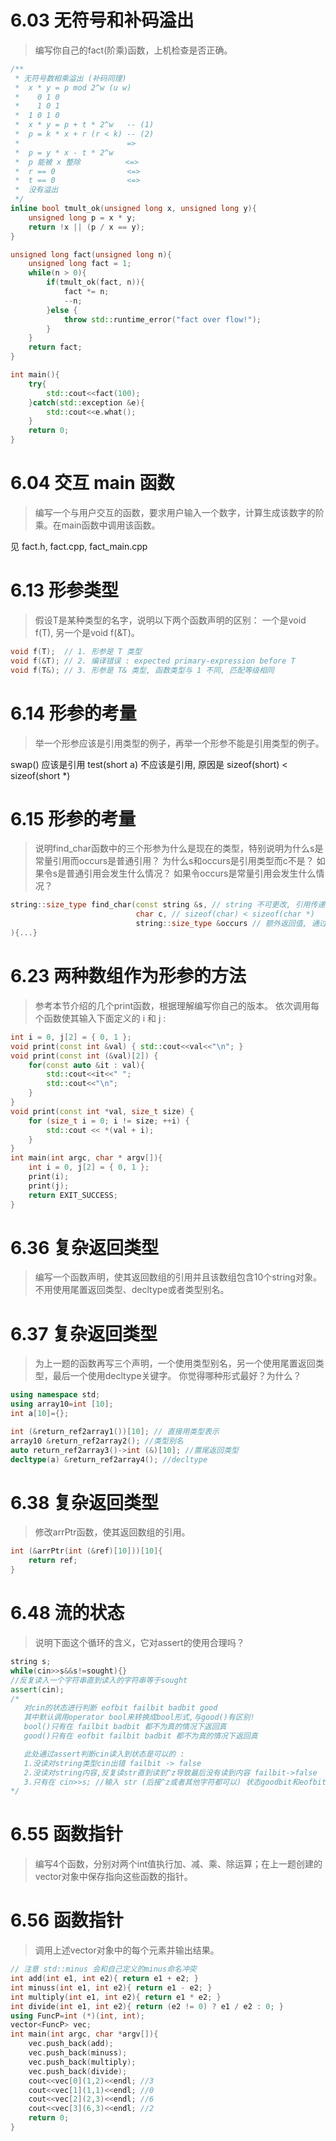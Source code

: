 # 6.03 无符号和补码溢出
> 编写你自己的fact(阶乘)函数，上机检查是否正确。
```c++
/**
 * 无符号数相乘溢出 (补码同理)
 *  x * y = p mod 2^w (u w)
 *    0 1 0
 *    1 0 1 
 *  1 0 1 0 
 *  x * y = p + t * 2^w   -- (1)
 *  p = k * x + r (r < k) -- (2)
 *                        =>
 *  p = y * x - t * 2^w 
 *  p 能被 x 整除          <=>
 *  r == 0                <=>
 *  t == 0                <=>
 *  没有溢出
 */
inline bool tmult_ok(unsigned long x, unsigned long y){
	unsigned long p = x * y;
	return !x || (p / x == y);
}

unsigned long fact(unsigned long n){
	unsigned long fact = 1;
	while(n > 0){
		if(tmult_ok(fact, n)){
			fact *= n;
			--n;
		}else {
			throw std::runtime_error("fact over flow!");
        }
	}
	return fact;
}

int main(){
	try{
		std::cout<<fact(100);
	}catch(std::exception &e){
		std::cout<<e.what();
	}
	return 0;
}
```

# 6.04 交互 main 函数
> 编写一个与用户交互的函数，要求用户输入一个数字，计算生成该数字的阶乘。在main函数中调用该函数。

见 fact.h, fact.cpp, fact_main.cpp

# 6.13 形参类型
> 假设T是某种类型的名字，说明以下两个函数声明的区别： 一个是void f(T), 另一个是void f(&T)。
```c++
void f(T);  // 1. 形参是 T 类型
void f(&T); // 2. 编译错误 : expected primary-expression before T
void f(T&); // 3. 形参是 T& 类型, 函数类型与 1 不同, 匹配等级相同
```

# 6.14 形参的考量
> 举一个形参应该是引用类型的例子，再举一个形参不能是引用类型的例子。

swap() 应该是引用
test(short a) 不应该是引用, 原因是 sizeof(short) < sizeof(short \*)

# 6.15 形参的考量
> 说明find_char函数中的三个形参为什么是现在的类型，特别说明为什么s是常量引用而occurs是普通引用？ 为什么s和occurs是引用类型而c不是？ 如果令s是普通引用会发生什么情况？ 如果令occurs是常量引用会发生什么情况？
```c++
string::size_type find_char(const string &s, // string 不可更改, 引用传递快
                            char c, // sizeof(char) < sizeof(char *)
                            string::size_type &occurs // 额外返回值, 通过引用来返回
){...}
```

# 6.23 两种数组作为形参的方法
> 参考本节介绍的几个print函数，根据理解编写你自己的版本。 依次调用每个函数使其输入下面定义的 i 和 j :
```c++
int i = 0, j[2] = { 0, 1 };
void print(const int &val) { std::cout<<val<<"\n"; }
void print(const int (&val)[2]) {
	for(const auto &it : val){
		std::cout<<it<<" ";
		std::cout<<"\n";
	}
}
void print(const int *val, size_t size) {
    for (size_t i = 0; i != size; ++i) {
        std::cout << *(val + i);
    }
}
int main(int argc, char * argv[]){
	int i = 0, j[2] = { 0, 1 };
	print(i);
	print(j);
	return EXIT_SUCCESS;
}
```

# 6.36 复杂返回类型
> 编写一个函数声明，使其返回数组的引用并且该数组包含10个string对象。 不用使用尾置返回类型、decltype或者类型别名。

# 6.37 复杂返回类型
> 为上一题的函数再写三个声明，一个使用类型别名，另一个使用尾置返回类型，最后一个使用decltype关键字。 你觉得哪种形式最好？为什么？
```c++
using namespace std;
using array10=int [10];
int a[10]={};

int (&return_ref2array1())[10]; // 直接用类型表示
array10 &return_ref2array2(); //类型别名
auto return_ref2array3()->int (&)[10]; //置尾返回类型
decltype(a) &return_ref2array4(); //decltype
```

# 6.38 复杂返回类型
> 修改arrPtr函数，使其返回数组的引用。
```c++
int (&arrPtr(int (&ref)[10]))[10]{
	return ref;
}
```

# 6.48 流的状态
> 说明下面这个循环的含义，它对assert的使用合理吗？
```c++
string s;
while(cin>>s&&s!=sought){}
//反复读入一个字符串直到读入的字符串等于sought
assert(cin);
/*
   对cin的状态进行判断 eofbit failbit badbit good
   其中默认调用operator bool来转换成bool形式,与good()有区别!
   bool()只有在 failbit badbit 都不为真的情况下返回真
   good()只有在 eofbit failbit badbit 都不为真的情况下返回真

   此处通过assert判断cin读入到状态是可以的 : 
   1.没读对string类型cin出错 failbit -> false
   2.没读对string内容,反复读str直到读到^z导致最后没有读到内容 failbit->false
   3.只有在 cin>>s; //输入 str (后接^z或者其他字符都可以) 状态goodbit和eofbit bool为真
*/
```

# 6.55 函数指针
> 编写4个函数，分别对两个int值执行加、减、乘、除运算；在上一题创建的vector对象中保存指向这些函数的指针。

# 6.56 函数指针
> 调用上述vector对象中的每个元素并输出结果。
```c++
// 注意 std::minus 会和自己定义的minus命名冲突
int add(int e1, int e2){ return e1 + e2; }
int minuss(int e1, int e2){ return e1 - e2; }
int multiply(int e1, int e2){ return e1 * e2; }
int divide(int e1, int e2){ return (e2 != 0) ? e1 / e2 : 0; }
using FuncP=int (*)(int, int);
vector<FuncP> vec;
int main(int argc, char *argv[]){
    vec.push_back(add);
    vec.push_back(minuss);
    vec.push_back(multiply);
    vec.push_back(divide);
    cout<<vec[0](1,2)<<endl; //3
    cout<<vec[1](1,1)<<endl; //0
    cout<<vec[2](2,3)<<endl; //6
    cout<<vec[3](6,3)<<endl; //2
    return 0;
}
```